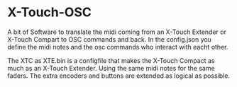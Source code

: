 # X-Touch-OSC

A bit of Software to translate the midi coming from an X-Touch Extender or X-Touch Compart to OSC commands and back.
In the config.json you define the midi notes and the osc commands who interact with eacht other.

The XTC as XTE.bin is a configfile that makes the X-Touch Compact as much as an X-Touch Extender. Using the same midi notes for the same faders. The extra encoders and buttons are extended as logical as possible.
